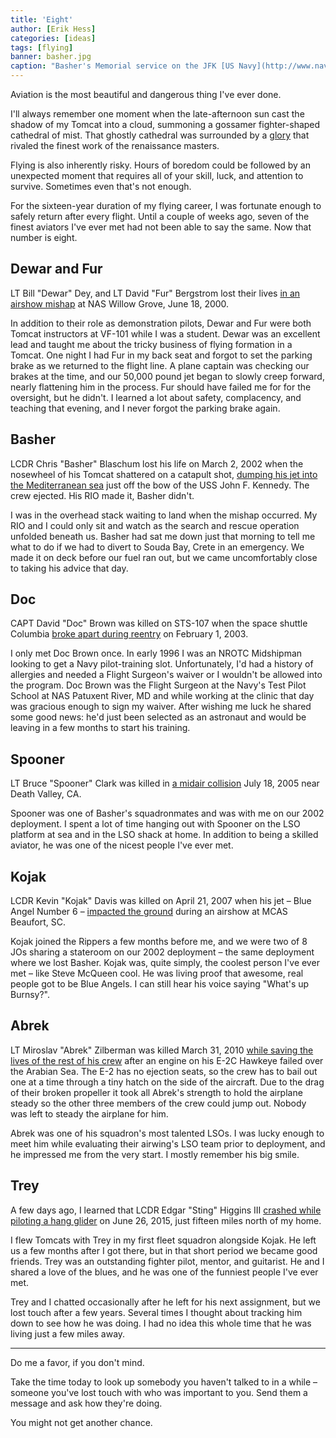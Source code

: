 ```yaml
---
title: 'Eight'
author: [Erik Hess]
categories: [ideas]
tags: [flying]
banner: basher.jpg
caption: "Basher's Memorial service on the JFK [US Navy](http://www.navy.mil/view_image.asp?id=972&t=1)"
---
```


Aviation is the most beautiful and dangerous thing I've ever done. 

I'll always remember one moment when the late-afternoon sun cast the shadow of my Tomcat into a cloud, summoning a gossamer fighter-shaped cathedral of mist. That ghostly cathedral was surrounded by a [glory](https://en.wikipedia.org/wiki/Glory_(optical_phenomenon)) that rivaled the finest work of the renaissance masters.

Flying is also inherently risky. Hours of boredom could be followed by an unexpected moment that requires all of your skill, luck, and attention to survive. Sometimes even that's not enough.

For the sixteen-year duration of my flying career, I was fortunate enough to safely return after every flight. Until a couple of weeks ago, seven of the finest aviators I've ever met had not been able to say the same. Now that number is eight.

## Dewar and Fur

LT Bill "Dewar" Dey, and LT David "Fur" Bergstrom lost their lives [in an airshow mishap](http://articles.philly.com/2000-06-20/news/25602806_1_dey-military-plane-air-show) at NAS Willow Grove, June 18, 2000. 

In addition to their role as demonstration pilots, Dewar and Fur were both Tomcat instructors at VF-101 while I was a student. Dewar was an excellent  lead and taught me about the tricky business of flying formation in a Tomcat. One night I had Fur in my back seat and forgot to set the parking brake as we returned to the flight line.  A plane captain was checking our brakes at the time, and our 50,000 pound jet began to slowly creep forward, nearly flattening him in the process. Fur should have failed me for for the oversight, but he didn't. I learned a lot about safety, complacency, and teaching that evening, and I never forgot the parking brake again.

## Basher

LCDR Chris "Basher" Blaschum lost his life on March 2, 2002 when the nosewheel of his Tomcat shattered on a catapult shot, [dumping his jet into the Mediterranean sea](http://www.navy.mil/submit/display.asp?story_id=979) just off the bow of the USS John F. Kennedy. The crew ejected. His RIO made it, Basher didn't. 

I was in the overhead stack waiting to land when the mishap occurred. My RIO and I could only sit and watch as the search and rescue operation unfolded beneath us. Basher had sat me down just that morning to tell me what to do if we had to divert to Souda Bay, Crete in an emergency. We made it on deck before our fuel ran out, but we came uncomfortably close to taking his advice that day.

## Doc

CAPT David "Doc" Brown was killed on STS-107 when the space shuttle Columbia [broke apart during reentry](https://en.m.wikipedia.org/wiki/Space_Shuttle_Columbia_disaster) on February 1, 2003.  

I only met Doc Brown once. In early 1996 I was an NROTC Midshipman looking to get a Navy pilot-training slot. Unfortunately, I'd had a history of allergies and needed a Flight Surgeon's waiver or I wouldn't be allowed into the program. Doc Brown was the Flight Surgeon at the Navy's Test Pilot School at NAS Patuxent River, MD and while working at the clinic that day was gracious enough to sign my waiver.  After wishing me luck he shared some good news: he'd just been selected as an astronaut and would be leaving in a few months to start his training.

## Spooner

LT Bruce "Spooner" Clark was killed in [a midair collision](http://www.navy.mil/submit/display.asp?story_id=19292) July 18, 2005 near Death Valley, CA.  

Spooner was one of Basher's squadronmates and was with me on our 2002 deployment. I spent a lot of time hanging out with Spooner on the LSO platform at sea and in the LSO shack at home. In addition to being a skilled aviator, he was one of the nicest people I've ever met. 

## Kojak

LCDR Kevin "Kojak" Davis was killed on April 21, 2007 when his jet &ndash; Blue Angel Number 6 &ndash; [impacted the ground](https://en.wikipedia.org/wiki/2007_Blue_Angels_South_Carolina_crash) during an airshow at MCAS Beaufort, SC. 

Kojak joined the Rippers a few months before me, and we were two of 8 JOs sharing a stateroom on our 2002 deployment &ndash; the same deployment where we lost Basher. Kojak was, quite simply, the coolest person I've ever met &ndash; like Steve McQueen cool. He was living proof that awesome, real people got to be Blue Angels. I can still hear his voice saying "What's up Burnsy?".

## Abrek

LT Miroslav "Abrek" Zilberman was killed March 31, 2010 [while saving the lives of the rest of his crew](http://hamptonroads.com/2010/08/mechanical-failure-behind-hawkeye-crash-navy-finds) after an engine on his E-2C Hawkeye failed over the Arabian Sea. The E-2 has no ejection seats, so the crew has to bail out one at a time through a tiny hatch on the side of the aircraft. Due to the drag of their broken propeller it took all Abrek's strength to hold the airplane steady so the other three members of the crew could jump out. Nobody was left to steady the airplane for him. 

Abrek was one of his squadron's most talented LSOs. I was lucky enough to meet him while evaluating their airwing's LSO team prior to deployment, and he impressed me from the very start. I mostly remember his big smile.

## Trey

A few days ago, I learned that LCDR Edgar "Sting" Higgins III [crashed while piloting a hang glider](http://www.mynews4.com/mostpopular/story/Pilot-of-downed-hang-glider-on-Slide-Mountain/aUG4-cfZOkuL12lTCRJoUQ.cspx) on June 26, 2015, just fifteen miles north of my home. 

I flew Tomcats with Trey in my first fleet squadron alongside Kojak. He left us a few months after I got there, but in that short period we became good friends. Trey was an outstanding fighter pilot, mentor, and guitarist. He and I shared a love of the blues, and he was one of the funniest people I've ever met.

Trey and I chatted occasionally after he left for his next assignment, but we lost touch after a few years. Several times I thought about tracking him down to see how he was doing.  I had no idea this whole time that he was living just a few miles away. 

***

Do me a favor, if you don't mind. 

Take the time today to look up somebody you haven't talked to in a while &ndash; someone you've lost touch with who was important to you. Send them a message and ask how they're doing.

You might not get another chance.